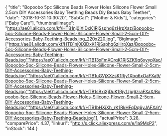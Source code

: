 {
	"title": "Bopoobo 5pc Silicone Beads Flower Holes Silicone Flower Small 2.5cm DIY Accessories Baby Teething Beads Diy Beads Baby Teether",
	"date": "2018-10-31 10:30:20",
	"SubCat": ["Mother & Kids"],
	"categories": ["Baby Care"],
	"thumbnailImage": "https://ae01.alicdn.com/kf/HTB1nj0iXiDxK1RjSsphq6zHrpXaz/Bopoobo-5pc-Silicone-Beads-Flower-Holes-Silicone-Flower-Small-2-5cm-DIY-Accessories-Baby-Teething-Beads.jpg_220x220.jpg",
	"BigImage": ["https://ae01.alicdn.com/kf/HTB1nj0iXiDxK1RjSsphq6zHrpXaz/Bopoobo-5pc-Silicone-Beads-Flower-Holes-Silicone-Flower-Small-2-5cm-DIY-Accessories-Baby-Teething-Beads.jpg","https://ae01.alicdn.com/kf/HTB13xFmXCrqK1RjSZK9q6xyypXac/Bopoobo-5pc-Silicone-Beads-Flower-Holes-Silicone-Flower-Small-2-5cm-DIY-Accessories-Baby-Teething-Beads.jpg","https://ae01.alicdn.com/kf/HTB1uGVjXXzsK1Rjy1Xbq6xOaFXa9/Bopoobo-5pc-Silicone-Beads-Flower-Holes-Silicone-Flower-Small-2-5cm-DIY-Accessories-Baby-Teething-Beads.jpg","https://ae01.alicdn.com/kf/HTB1sBxiXjDuK1Rjy1zjq6zraFXaX/Bopoobo-5pc-Silicone-Beads-Flower-Holes-Silicone-Flower-Small-2-5cm-DIY-Accessories-Baby-Teething-Beads.jpg","https://ae01.alicdn.com/kf/HTB1bHXjXh_rK1RkHFqDq6yJAFXaY/Bopoobo-5pc-Silicone-Beads-Flower-Holes-Silicone-Flower-Small-2-5cm-DIY-Accessories-Baby-Teething-Beads.jpg"],
	"actualPrice": 3.28,
	"comparePrice": 4.37,
	"linkurl": "http://s.click.aliexpress.com/e/1a9MxP2",
	"inStock": 144
}
